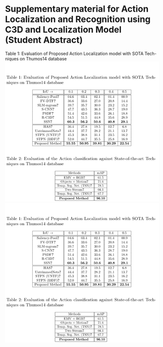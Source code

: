 # Supplementary material for Action Localization and Recognition using C3D and Localization Model (Student Abstract)
Table 1: Evaluation of Proposed Action Localization model with SOTA Tech-niques on Thumos14 database
![Screenshot](img.png)
![Screenshot](img.png)
